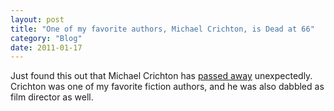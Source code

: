 ```yaml
---
layout: post
title: "One of my favorite authors, Michael Crichton, is Dead at 66"
category: "Blog"
date: 2011-01-17
---
```



Just found this out that Michael Crichton has [passed away](http://www.independent.co.uk/arts-entertainment/books/news/jurassic-park-author-crichton-dead-994450.html) unexpectedly. Crichton was one of my favorite fiction authors, and he was also dabbled as film director as well.